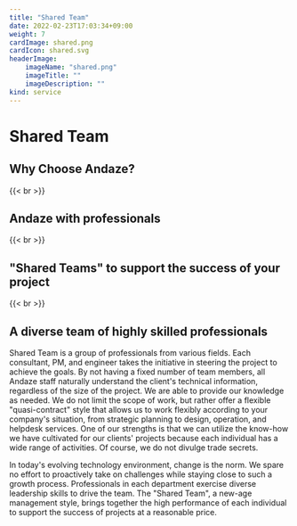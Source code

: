 ```yaml
---
title: "Shared Team"
date: 2022-02-23T17:03:34+09:00
weight: 7
cardImage: shared.png
cardIcon: shared.svg
headerImage:
    imageName: "shared.png"
    imageTitle: ""
    imageDescription: ""
kind: service
---
```


# Shared Team

## Why Choose Andaze?

{{< br >}}

## Andaze with professionals

{{< br >}}

## "Shared Teams" to support the success of your project

{{< br >}}

## A diverse team of highly skilled professionals   

Shared Team is a group of professionals from various fields. Each consultant, PM, and engineer takes the initiative in steering the project to achieve the goals. By not having a fixed number of team members, all Andaze staff naturally understand the client's technical information, regardless of the size of the project. We are able to provide our knowledge as needed. We do not limit the scope of work, but rather offer a flexible "quasi-contract" style that allows us to work flexibly according to your company's situation, from strategic planning to design, operation, and helpdesk services. One of our strengths is that we can utilize the know-how we have cultivated for our clients' projects because each individual has a wide range of activities. Of course, we do not divulge trade secrets.

In today's evolving technology environment, change is the norm. We spare no effort to proactively take on challenges while staying close to such a growth process. Professionals in each department exercise diverse leadership skills to drive the team. The "Shared Team", a new-age management style, brings together the high performance of each individual to support the success of projects at a reasonable price.